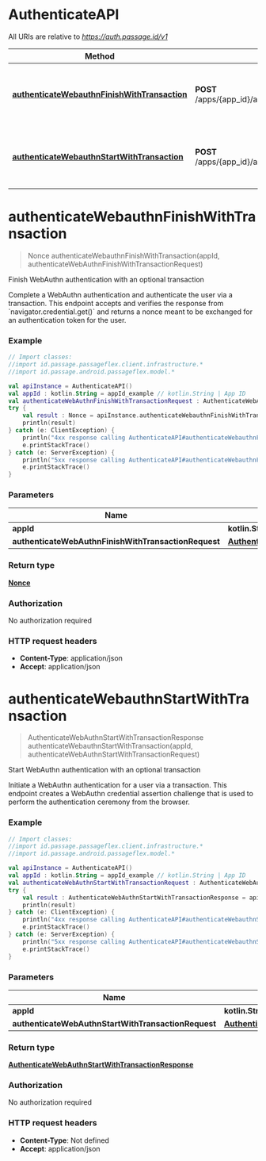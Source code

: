 # AuthenticateAPI

All URIs are relative to *https://auth.passage.id/v1*

Method | HTTP request | Description
------------- | ------------- | -------------
[**authenticateWebauthnFinishWithTransaction**](AuthenticateAPI.md#authenticateWebauthnFinishWithTransaction) | **POST** /apps/{app_id}/authenticate/transactions/webauthn/finish | Finish WebAuthn authentication with an optional transaction
[**authenticateWebauthnStartWithTransaction**](AuthenticateAPI.md#authenticateWebauthnStartWithTransaction) | **POST** /apps/{app_id}/authenticate/transactions/webauthn/start | Start WebAuthn authentication with an optional transaction


<a name="authenticateWebauthnFinishWithTransaction"></a>
# **authenticateWebauthnFinishWithTransaction**
> Nonce authenticateWebauthnFinishWithTransaction(appId, authenticateWebAuthnFinishWithTransactionRequest)

Finish WebAuthn authentication with an optional transaction

Complete a WebAuthn authentication and authenticate the user via a transaction. This endpoint accepts and verifies the response from &#x60;navigator.credential.get()&#x60; and returns a nonce meant to be exchanged for an authentication token for the user.

### Example
```kotlin
// Import classes:
//import id.passage.passageflex.client.infrastructure.*
//import id.passage.android.passageflex.model.*

val apiInstance = AuthenticateAPI()
val appId : kotlin.String = appId_example // kotlin.String | App ID
val authenticateWebAuthnFinishWithTransactionRequest : AuthenticateWebAuthnFinishWithTransactionRequest =  // AuthenticateWebAuthnFinishWithTransactionRequest | 
try {
    val result : Nonce = apiInstance.authenticateWebauthnFinishWithTransaction(appId, authenticateWebAuthnFinishWithTransactionRequest)
    println(result)
} catch (e: ClientException) {
    println("4xx response calling AuthenticateAPI#authenticateWebauthnFinishWithTransaction")
    e.printStackTrace()
} catch (e: ServerException) {
    println("5xx response calling AuthenticateAPI#authenticateWebauthnFinishWithTransaction")
    e.printStackTrace()
}
```

### Parameters

Name | Type | Description  | Notes
------------- | ------------- | ------------- | -------------
 **appId** | **kotlin.String**| App ID |
 **authenticateWebAuthnFinishWithTransactionRequest** | [**AuthenticateWebAuthnFinishWithTransactionRequest**](AuthenticateWebAuthnFinishWithTransactionRequest.md)|  |

### Return type

[**Nonce**](Nonce.md)

### Authorization

No authorization required

### HTTP request headers

 - **Content-Type**: application/json
 - **Accept**: application/json

<a name="authenticateWebauthnStartWithTransaction"></a>
# **authenticateWebauthnStartWithTransaction**
> AuthenticateWebAuthnStartWithTransactionResponse authenticateWebauthnStartWithTransaction(appId, authenticateWebAuthnStartWithTransactionRequest)

Start WebAuthn authentication with an optional transaction

Initiate a WebAuthn authentication for a user via a transaction. This endpoint creates a WebAuthn credential assertion challenge that is used to perform the authentication ceremony from the browser.

### Example
```kotlin
// Import classes:
//import id.passage.passageflex.client.infrastructure.*
//import id.passage.android.passageflex.model.*

val apiInstance = AuthenticateAPI()
val appId : kotlin.String = appId_example // kotlin.String | App ID
val authenticateWebAuthnStartWithTransactionRequest : AuthenticateWebAuthnStartWithTransactionRequest =  // AuthenticateWebAuthnStartWithTransactionRequest | 
try {
    val result : AuthenticateWebAuthnStartWithTransactionResponse = apiInstance.authenticateWebauthnStartWithTransaction(appId, authenticateWebAuthnStartWithTransactionRequest)
    println(result)
} catch (e: ClientException) {
    println("4xx response calling AuthenticateAPI#authenticateWebauthnStartWithTransaction")
    e.printStackTrace()
} catch (e: ServerException) {
    println("5xx response calling AuthenticateAPI#authenticateWebauthnStartWithTransaction")
    e.printStackTrace()
}
```

### Parameters

Name | Type | Description  | Notes
------------- | ------------- | ------------- | -------------
 **appId** | **kotlin.String**| App ID |
 **authenticateWebAuthnStartWithTransactionRequest** | [**AuthenticateWebAuthnStartWithTransactionRequest**](AuthenticateWebAuthnStartWithTransactionRequest.md)|  | [optional]

### Return type

[**AuthenticateWebAuthnStartWithTransactionResponse**](AuthenticateWebAuthnStartWithTransactionResponse.md)

### Authorization

No authorization required

### HTTP request headers

 - **Content-Type**: Not defined
 - **Accept**: application/json


